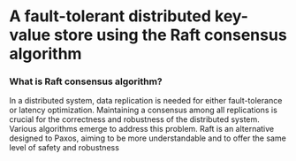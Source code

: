 # A fault-tolerant distributed key-value store using the Raft consensus algorithm

### What is Raft consensus algorithm?
In a distributed system, data replication is needed for either fault-tolerance or latency optimization. 
Maintaining a consensus among all replications is crucial for the correctness and robustness of the distributed system. 
Various algorithms emerge to address this problem. Raft is an alternative designed to Paxos, aiming to be more understandable and to offer the same level of safety and robustness
